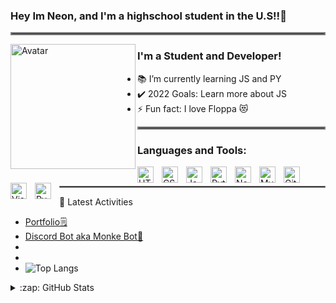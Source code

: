 [comment]: <> (Credits to https://github.com/codeSTACKr I give my credits im not a skid)
[comment]: <> (Credits to https://github.com/anuraghazra/github-readme-stats)
[comment]: <> (Credits to my friend https://github.com/Ethan-Francolla/Ethan-Francolla)

### Hey Im Neon, and I'm a highschool student in the U.S!!👋

<hr style="border:2px solid gray"> </hr>

<!--- pfp --->

<img 
     align="left" alt="Avatar" width="200px" 
          src="https://avatars.githubusercontent.com/u/29808983?s=400&u=ceb9e5572367bd7e323b60313c61ce6238e14ce7&v=4" 
/>

<!--- Info about me --->

### I'm a Student and Developer!

- 📚 I’m currently learning JS and PY
- ✔️ 2022 Goals: Learn more about JS
- ⚡ Fun fact: I love Floppa 😻

<!--- Line  --->
<hr style="border:2px solid gray"> </hr>

<!--- My knowledge  --->

### Languages and Tools:

<img align="left" alt="HTML5" width="26px" src="https://cdn.jsdelivr.net/gh/devicons/devicon/icons/html5/html5-original.svg" style="padding-right:10px;" />
<img align="left" alt="CSS3" width="26px" src="https://cdn.jsdelivr.net/gh/devicons/devicon/icons/css3/css3-original.svg" style="padding-right:10px;" />
<img align="left" alt="JavaScript" width="26px" src="https://cdn.jsdelivr.net/gh/devicons/devicon/icons/javascript/javascript-original.svg" style="padding-right:10px;"/>
<img align="left" alt="Python" width="26px" src="https://brandslogos.com/wp-content/uploads/images/large/python-logo.png" style="padding-right:10px;" />
<img align="left" alt="Node.js" width="26px" src="https://cdn.jsdelivr.net/gh/devicons/devicon/icons/nodejs/nodejs-original.svg" style="padding-right:10px;" />
<img align="left" alt="MySQL" width="26px" src="https://cdn.jsdelivr.net/gh/devicons/devicon/icons/mysql/mysql-original.svg" style="padding-right:10px;" />
<img align="left" alt="Git" width="26px" src="https://cdn.jsdelivr.net/gh/devicons/devicon/icons/git/git-original.svg" style="padding-right:10px;" />
<img align="left" alt="Visual Studio Code" width="26px" src="https://cdn.jsdelivr.net/gh/devicons/devicon/icons/vscode/vscode-original.svg" style="padding-right:10px;"/>
<img align="left" alt="PyCharm" width="26px" src="https://upload.wikimedia.org/wikipedia/commons/thumb/1/1d/PyCharm_Icon.svg/2048px-PyCharm_Icon.svg.png" style="padding-right:10px;"/>

<!--- Line+placeholder  --->

&ensp;

<hr style="border:1px solid gray"> </hr>

👀 Latest Activities

<!-- Projects -->

- [Portfolio🗒️](https://github.com/drew109/Portfolio)
- [Discord Bot aka Monke Bot🐒](https://github.com/drew109/Monke-Discord-Bot)
-
-
- ![Top Langs](https://github-readme-stats.vercel.app/api/top-langs/?username=drew109&layout=compact)

<details>
  <summary>:zap: GitHub Stats</summary>

  <img align="left" alt="Neon's GitHub Stats" src="https://github-readme-stats.vercel.app/api?username=drew109&show_icons=true&hide_border=false&title_color=ff652f&icon_color=FFE400&bg_color=09131B&text_color=ffffff&border_color=0c1a25" />

</details>
